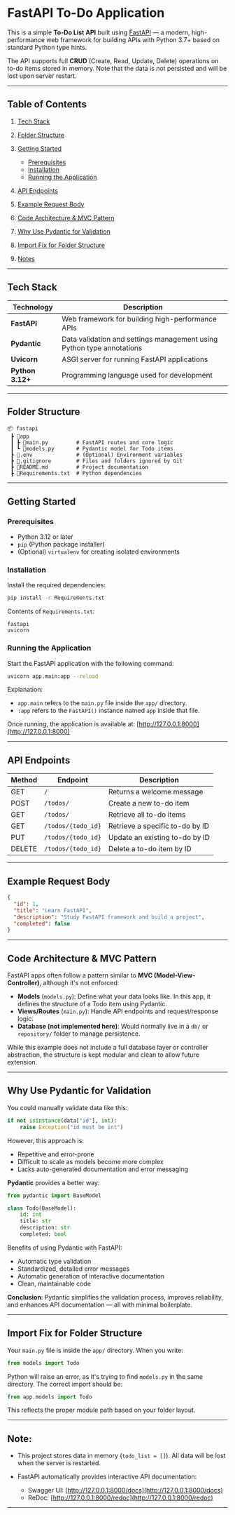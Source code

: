 # FastAPI To-Do Application

This is a simple **To-Do List API** built using [FastAPI](https://fastapi.tiangolo.com/) — a modern, high-performance web framework for building APIs with Python 3.7+ based on standard Python type hints.

The API supports full **CRUD** (Create, Read, Update, Delete) operations on to-do items stored in memory. Note that the data is not persisted and will be lost upon server restart.

---

## Table of Contents

1. [Tech Stack](#tech-stack)
2. [Folder Structure](#folder-structure)
3. [Getting Started](#getting-started)

   * [Prerequisites](#prerequisites)
   * [Installation](#installation)
   * [Running the Application](#running-the-application)
4. [API Endpoints](#api-endpoints)
5. [Example Request Body](#example-request-body)
6. [Code Architecture & MVC Pattern](#code-architecture--mvc-pattern)
7. [Why Use Pydantic for Validation](#why-use-pydantic-for-validation)
8. [Import Fix for Folder Structure](#import-fix-for-folder-structure)
9. [Notes](#notes)

---

## Tech Stack

| Technology       | Description                                                           |
| ---------------- | --------------------------------------------------------------------- |
| **FastAPI**      | Web framework for building high-performance APIs                      |
| **Pydantic**     | Data validation and settings management using Python type annotations |
| **Uvicorn**      | ASGI server for running FastAPI applications                          |
| **Python 3.12+** | Programming language used for development                             |

---

## Folder Structure

```
📦 fastapi
 ┣ 📂app
 ┃ ┣ 📜main.py         # FastAPI routes and core logic
 ┃ ┗ 📜models.py       # Pydantic model for Todo items
 ┣ 📜.env              # (Optional) Environment variables
 ┣ 📜.gitignore        # Files and folders ignored by Git
 ┣ 📜README.md         # Project documentation
 ┣ 📜Requirements.txt  # Python dependencies

```

---

## Getting Started

### Prerequisites

* Python 3.12 or later
* `pip` (Python package installer)
* (Optional) `virtualenv` for creating isolated environments

### Installation

Install the required dependencies:

```bash
pip install -r Requirements.txt
```

Contents of `Requirements.txt`:

```
fastapi
uvicorn
```

### Running the Application

Start the FastAPI application with the following command:

```bash
uvicorn app.main:app --reload
```

Explanation:

* `app.main` refers to the `main.py` file inside the `app/` directory.
* `:app` refers to the `FastAPI()` instance named `app` inside that file.

Once running, the application is available at: [http://127.0.0.1:8000](http://127.0.0.1:8000)

---

## API Endpoints

| Method | Endpoint           | Description                     |
| ------ | ------------------ | ------------------------------- |
| GET    | `/`                | Returns a welcome message       |
| POST   | `/todos/`          | Create a new to-do item         |
| GET    | `/todos/`          | Retrieve all to-do items        |
| GET    | `/todos/{todo_id}` | Retrieve a specific to-do by ID |
| PUT    | `/todos/{todo_id}` | Update an existing to-do by ID  |
| DELETE | `/todos/{todo_id}` | Delete a to-do item by ID       |

---

## Example Request Body

```json
{
  "id": 1,
  "title": "Learn FastAPI",
  "description": "Study FastAPI framework and build a project",
  "completed": false
}
```

---

## Code Architecture & MVC Pattern

FastAPI apps often follow a pattern similar to **MVC (Model-View-Controller)**, although it's not enforced:

* **Models** (`models.py`): Define what your data looks like. In this app, it defines the structure of a Todo item using Pydantic.
* **Views/Routes** (`main.py`): Handle API endpoints and request/response logic.
* **Database (not implemented here)**: Would normally live in a `db/` or `repository/` folder to manage persistence.

While this example does not include a full database layer or controller abstraction, the structure is kept modular and clean to allow future extension.

---

## Why Use Pydantic for Validation

You could manually validate data like this:

```python
if not isinstance(data["id"], int):
    raise Exception("id must be int")
```

However, this approach is:

* Repetitive and error-prone
* Difficult to scale as models become more complex
* Lacks auto-generated documentation and error messaging

**Pydantic** provides a better way:

```python
from pydantic import BaseModel

class Todo(BaseModel):
    id: int
    title: str
    description: str
    completed: bool
```

Benefits of using Pydantic with FastAPI:

* Automatic type validation
* Standardized, detailed error messages
* Automatic generation of interactive documentation
* Clean, maintainable code

**Conclusion**: Pydantic simplifies the validation process, improves reliability, and enhances API documentation — all with minimal boilerplate.

---

## Import Fix for Folder Structure

Your `main.py` file is inside the `app/` directory. When you write:

```python
from models import Todo
```

Python will raise an error, as it's trying to find `models.py` in the same directory. The correct import should be:

```python
from app.models import Todo
```

This reflects the proper module path based on your folder layout.

---

## Note:

* This project stores data in memory (`todo_list = []`). All data will be lost when the server is restarted.
* FastAPI automatically provides interactive API documentation:

  * Swagger UI: [http://127.0.0.1:8000/docs](http://127.0.0.1:8000/docs)
  * ReDoc: [http://127.0.0.1:8000/redoc](http://127.0.0.1:8000/redoc)

---
